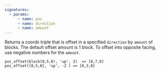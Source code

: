 ```yaml
---
signatures:
  - params:
      - name: pos
      - name: direction
      - name: amount
---
```


Returns a coords triple that is offset in a specified `direction` by `amount` of blocks. The default offset amount is
1 block. To offset into opposite facing, use negative numbers for the `amount`.

```scarpet
pos_offset(block(0,5,0), 'up', 2)  => [0,7,0]
pos_offset([0,5,0], 'up', -2 ) => [0,3,0]
```
